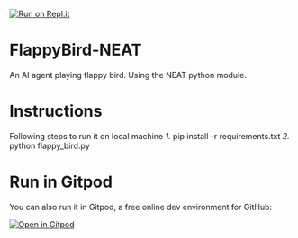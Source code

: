 [![Run on Repl.it](https://repl.it/badge/github/techwithtim/NEAT-Flappy-Bird)](https://repl.it/github/techwithtim/NEAT-Flappy-Bird)
# FlappyBird-NEAT
An AI agent playing flappy bird. Using the NEAT python module.

# Instructions
Following steps to run it on local machine
*1.* pip install -r requirements.txt
*2.* python flappy_bird.py

# Run in Gitpod

You can also run it in Gitpod, a free online dev environment for GitHub:

[![Open in Gitpod](https://gitpod.io/button/open-in-gitpod.svg)](https://gitpod.io/#https://github.com/techwithtim/NEAT-Flappy-Bird/blob/master/flappy_bird.py)

